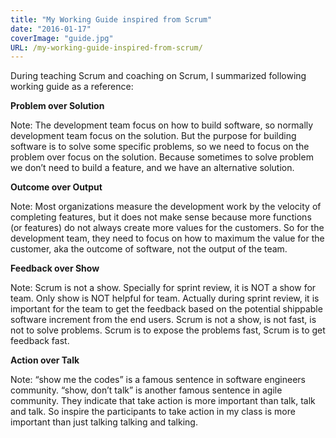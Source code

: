 ```yaml
---
title: "My Working Guide inspired from Scrum"
date: "2016-01-17"
coverImage: "guide.jpg"
URL: /my-working-guide-inspired-from-scrum/
---
```


During teaching Scrum and coaching on Scrum, I summarized following working guide as a reference:

**Problem over Solution**

Note: The development team focus on how to build software, so normally development team focus on the solution. But the purpose for building software is to solve some specific problems, so we need to focus on the problem over focus on the solution. Because sometimes to solve problem we don’t need to build a feature, and we have an alternative solution.

**Outcome over Output**

Note: Most organizations measure the development work by the velocity of completing features, but it does not make sense because more functions (or features) do not always create more values for the customers. So for the development team, they need to focus on how to maximum the value for the customer, aka the outcome of software, not the output of the team.

**Feedback over Show**

Note: Scrum is not a show. Specially for sprint review, it is NOT a show for team. Only show is NOT helpful for team. Actually during sprint review, it is important for the team to get the feedback based on the potential shippable software increment from the end users. Scrum is not a show, is not fast, is not to solve problems. Scrum is to expose the problems fast, Scrum is to get feedback fast.

**Action over Talk**

Note: “show me the codes” is a famous sentence in software engineers community. “show, don’t talk” is another famous sentence in agile community. They indicate that take action is more important than talk, talk and talk. So inspire the participants to take action in my class is more important than just talking talking and talking.
